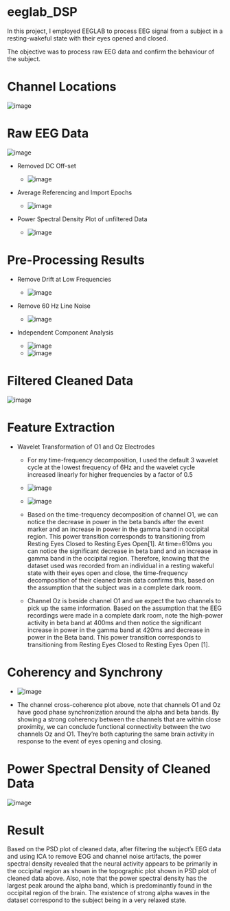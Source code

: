 # eeglab_DSP #

In this project, I employed EEGLAB to process EEG signal from a subject in a resting-wakeful state with their eyes opened and closed. 

The objective was to process raw EEG data and confirm the behaviour of the subject. 


# Channel Locations #

![image](https://user-images.githubusercontent.com/33042545/105569138-0c1dfe80-5cf4-11eb-82b2-5a96d1167c27.png)



# Raw EEG Data #

![image](https://user-images.githubusercontent.com/33042545/105569158-3b347000-5cf4-11eb-9f0e-c21b51c01414.png)

  - Removed DC Off-set

    - ![image](https://user-images.githubusercontent.com/33042545/105569184-6b7c0e80-5cf4-11eb-98e8-53579c65daf2.png)


 -  Average Referencing and Import Epochs

    - ![image](https://user-images.githubusercontent.com/33042545/105569211-a0886100-5cf4-11eb-9ebe-bc41389c4eb9.png)


 - Power Spectral Density Plot of unfiltered Data

    - ![image](https://user-images.githubusercontent.com/33042545/105569255-15f43180-5cf5-11eb-968e-ec40bda62f31.png)



# Pre-Processing Results # 

- Remove Drift at Low Frequencies
    - ![image](https://user-images.githubusercontent.com/33042545/105569398-193bed00-5cf6-11eb-9910-7ad6fec937d8.png)

- Remove 60 Hz Line Noise
    - ![image](https://user-images.githubusercontent.com/33042545/105569419-47b9c800-5cf6-11eb-8d71-eb163e24e14b.png)

- Independent Component Analysis 
    - ![image](https://user-images.githubusercontent.com/33042545/105569448-70da5880-5cf6-11eb-9221-30cdf25e6a84.png)
    - ![image](https://user-images.githubusercontent.com/33042545/105569464-99625280-5cf6-11eb-8a32-acbb8791dd4b.png)
    
# Filtered Cleaned Data # 

![image](https://user-images.githubusercontent.com/33042545/105569490-c4e53d00-5cf6-11eb-88ee-d64f128ba500.png)


# Feature Extraction #

- Wavelet Transformation of O1 and Oz Electrodes
  -  For my time-frequency decomposition, I used the default 3 wavelet cycle at the lowest frequency of 6Hz and the wavelet cycle increased linearly for higher          frequencies by a factor of 0.5
    - ![image](https://user-images.githubusercontent.com/33042545/105569520-1ab9e500-5cf7-11eb-9491-d619aab3417b.png)

    - ![image](https://user-images.githubusercontent.com/33042545/105569532-2c02f180-5cf7-11eb-9911-cc6d210c0d74.png)
    
  - Based on the time-trequency decomposition of channel O1, we can notice the decrease in power in the beta bands after the event marker and an increase in power in the gamma band in occipital region. This power transition corresponds to transitioning from Resting Eyes Closed to Resting Eyes Open[1]. At time=610ms you can notice the significant decrease in beta band and an increase in gamma band in the occipital region. Therefore, knowing that the dataset used was recorded from an individual in a resting wakeful state with their eyes open and close, the time-frequency decomposition of their cleaned brain data confirms this, based on the assumption that the subject was in a complete dark room. 
  
  - Channel Oz is beside channel O1 and we expect the two channels to pick up the same information. Based on the assumption that the EEG recordings were made in a complete dark room, note the high-power activity in beta band at 400ms and then notice the significant increase in power in the gamma band at 420ms and decrease in power in the Beta band. This power transition corresponds to transitioning from Resting Eyes Closed to Resting Eyes Open [1]. 
  
# Coherency and Synchrony #

  - ![image](https://user-images.githubusercontent.com/33042545/105569557-5c4a9000-5cf7-11eb-893f-68d8eef2eed0.png)
  
  - The channel cross-coherence plot above, note that channels O1 and Oz have good phase synchronization around the alpha and beta bands. By showing a strong coherency between the channels that are within close proximity, we can conclude functional connectivity between the two channels Oz and O1. They’re both capturing the same brain activity in response to the event of eyes opening and closing. 

# Power Spectral Density of Cleaned Data 

![image](https://user-images.githubusercontent.com/33042545/105569603-b5b2bf00-5cf7-11eb-823b-6fb0dbaf7114.png)

# Result # 

Based on the PSD plot of cleaned data, after filtering the subject’s EEG data and using ICA to remove EOG and channel noise artifacts, the power spectral density revealed that the neural activity appears to be primarily in the occipital region as shown in the topographic plot shown in PSD plot of cleaned data above. Also, note that the power spectral density has the largest peak around the alpha band, which is predominantly found in the occipital region of the brain. The existence of strong alpha waves in the dataset correspond to the subject being in a very relaxed state. 
